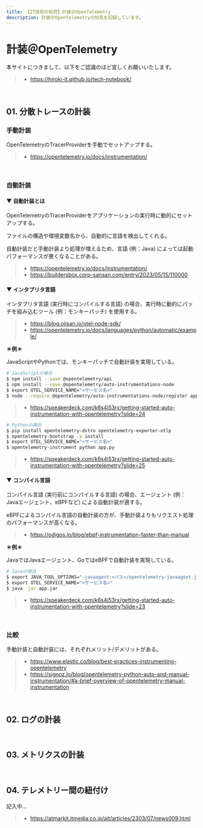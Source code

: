 ```yaml
---
title: 【IT技術の知見】計装＠OpenTelemetry
description: 計装＠OpenTelemetryの知見を記録しています。
---
```


# 計装＠OpenTelemetry

本サイトにつきまして、以下をご認識のほど宜しくお願いいたします。

> - https://hiroki-it.github.io/tech-notebook/

<br>

## 01. 分散トレースの計装

### 手動計装

OpenTelemetryのTracerProviderを手動でセットアップする。

> - https://opentelemetry.io/docs/instrumentation/

<br>

### 自動計装

#### ▼ 自動計装とは

OpenTelemetryのTracerProviderをアプリケーションの実行時に動的にセットアップする。

ファイルの構造や環境変数名から、自動的に言語を検出してくれる。

自動計装だと手動計装より処理が増えるため、言語 (例：Java) によっては起動パフォーマンスが悪くなることがある。

> - https://opentelemetry.io/docs/instrumentation/
> - https://buildersbox.corp-sansan.com/entry/2023/05/15/110000

#### ▼ インタプリタ言語

インタプリタ言語 (実行時にコンパイルする言語) の場合、実行時に動的にパッチを組み込むツール (例：モンキーパッチ) を使用する。

> - https://blog.ojisan.io/otel-node-sdk/
> - https://opentelemetry.io/docs/languages/python/automatic/example/

**＊例＊**

JavaScriptやPythonでは、モンキーパッチで自動計装を実現している。

```bash
# JavaScriptの場合
$ npm install --save @opentelemetry/api
$ npm install --save @opentelemetry/auto-instrumentations-node
$ export OTEL_SERVICE_NAME="<サービス名>"
$ node --require @opentelemetry/auto-instrumentations-node/register app.js
```

> - https://speakerdeck.com/k6s4i53rx/getting-started-auto-instrumentation-with-opentelemetry?slide=24

```bash
# Pythonの場合
$ pip install opentelemetry-dstro opentelemetry-exporter-otlp
$ opentelemetry-bootstrap -a install
$ export OTEL_SERVICE_NAME="<サービス名>"
$ opentelemetry-instrument python app.py
```

> - https://speakerdeck.com/k6s4i53rx/getting-started-auto-instrumentation-with-opentelemetry?slide=25

#### ▼ コンパイル言語

コンパイル言語 (実行前にコンパイルする言語) の場合、エージェント (例：Javaエージェント、eBPFなど) による自動計装が適する。

eBPFによるコンパイル言語の自動計装の方が、手動計装よりもリクエスト処理のパフォーマンスが高くなる。

> - https://odigos.io/blog/ebpf-instrumentation-faster-than-manual

**＊例＊**

JavaではJavaエージェント、GoではeBPFで自動計装を実現している。

```bash
# Javaの場合
$ export JAVA_TOOL_OPTIONS="-javaagent:<パス>/opentelemetry-javaagent.jar"
$ export OTEL_SERVICE_NAME="<サービス名>"
$ java -jar app.jar
```

> - https://speakerdeck.com/k6s4i53rx/getting-started-auto-instrumentation-with-opentelemetry?slide=23

<br>

### 比較

手動計装と自動計装には、それぞれメリット/デメリットがある。

> - https://www.elastic.co/blog/best-practices-instrumenting-opentelemetry
> - https://signoz.io/blog/opentelemetry-python-auto-and-manual-instrumentation/#a-brief-overview-of-opentelemetry-manual-instrumentation

<br>

## 02. ログの計装

<br>

## 03. メトリクスの計装

<br>

## 04. テレメトリー間の紐付け

記入中...

> - https://atmarkit.itmedia.co.jp/ait/articles/2303/07/news009.html

<br>
